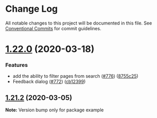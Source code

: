 # Change Log

All notable changes to this project will be documented in this file.
See [Conventional Commits](https://conventionalcommits.org) for commit guidelines.

# [1.22.0](https://github.com/vpicone/gatsby-theme-carbon/compare/v1.21.2...v1.22.0) (2020-03-18)


### Features

* add the ability to filter pages from search ([#776](https://github.com/vpicone/gatsby-theme-carbon/issues/776)) ([8755c25](https://github.com/vpicone/gatsby-theme-carbon/commit/8755c25233ab7d0dd6801e94916bc10566204c6c))
* Feedback dialog ([#772](https://github.com/vpicone/gatsby-theme-carbon/issues/772)) ([cb12399](https://github.com/vpicone/gatsby-theme-carbon/commit/cb123996079008e538081da252e583935a48f935))





## [1.21.2](https://github.com/vpicone/gatsby-theme-carbon/compare/v1.21.1...v1.21.2) (2020-03-05)

**Note:** Version bump only for package example
